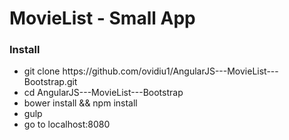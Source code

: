 <h1>MovieList - Small App</h1>
<h3>Install</h3>
<ul>
    <li>git clone https://github.com/ovidiu1/AngularJS---MovieList---Bootstrap.git</li>
    <li> cd AngularJS---MovieList---Bootstrap  </li>
    <li> bower install && npm install </li>
    <li> gulp </li>
    <li> go to localhost:8080 </li>
</ul>